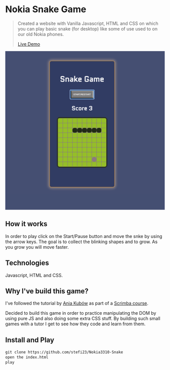 # Nokia Snake Game

> Created a website with Vanilla Javascript, HTML and CSS on which you can play basic snake (for desktop) like some of use used to on our old Nokia phones.
>
> [Live Demo](https://stefi.codes/Nokia3310-Snake/)

![Game screenshot](./snake-game.png)

## How it works

In order to play click on the Start/Pause button and move the snke by using the arrow keys. The goal is to collect the blinking shapes and to grow. As you grow you will move faster.

## Technologies

Javascript, HTML and CSS.

## Why I've build this game?

I've followed the tutorial by [Ania Kubów](https://twitter.com/ania_kubow) as part of a [Scrimba course](https://scrimba.com/learn/snakegame).

Decided to build this game in order to practice manipulating the DOM by using pure JS and also doing some extra CSS stuff. By building such small games with a tutor I get to see how they code and learn from them.


## Install and Play

```
git clone https://github.com/stefi23/Nokia3310-Snake
open the index.html
play
```
